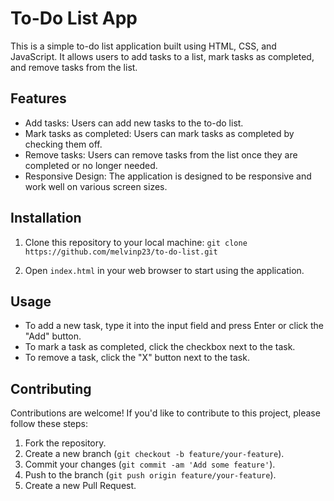 # To-Do List App

This is a simple to-do list application built using HTML, CSS, and JavaScript. It allows users to add tasks to a list, mark tasks as completed, and remove tasks from the list.

## Features

- Add tasks: Users can add new tasks to the to-do list.
- Mark tasks as completed: Users can mark tasks as completed by checking them off.
- Remove tasks: Users can remove tasks from the list once they are completed or no longer needed.
- Responsive Design: The application is designed to be responsive and work well on various screen sizes.

## Installation

1. Clone this repository to your local machine:
   `git clone https://github.com/melvinp23/to-do-list.git`

2. Open `index.html` in your web browser to start using the application.

## Usage

- To add a new task, type it into the input field and press Enter or click the "Add" button.
- To mark a task as completed, click the checkbox next to the task.
- To remove a task, click the "X" button next to the task.

## Contributing

Contributions are welcome! If you'd like to contribute to this project, please follow these steps:

1. Fork the repository.
2. Create a new branch (`git checkout -b feature/your-feature`).
3. Commit your changes (`git commit -am 'Add some feature'`).
4. Push to the branch (`git push origin feature/your-feature`).
5. Create a new Pull Request.

